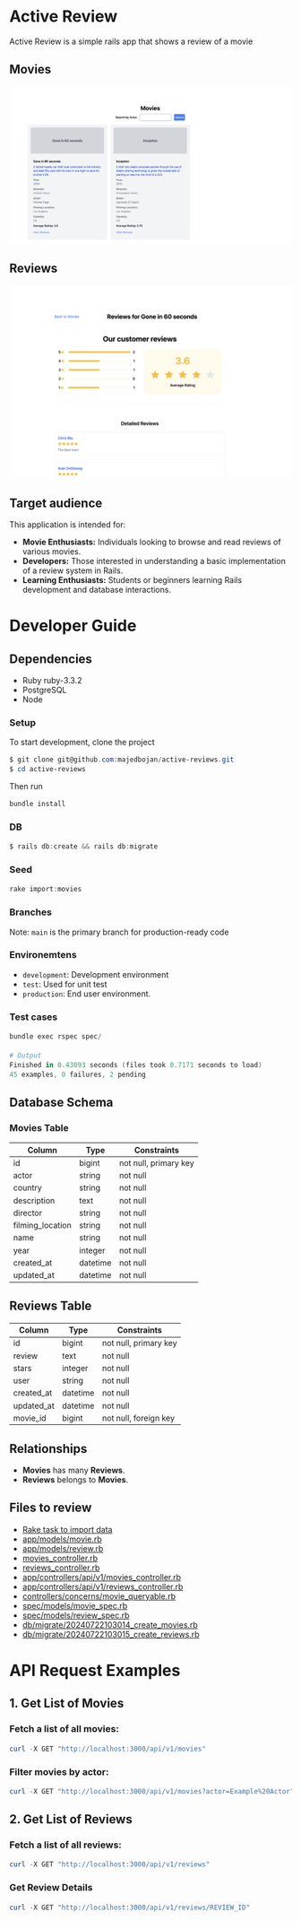 # Active Review
  Active Review is a simple rails app that shows a review of a movie
## Movies
![ERD](./docs/movies.png)
## Reviews
![ERD](./docs/reviews.png)

## Target audience
This application is intended for:

- **Movie Enthusiasts:** Individuals looking to browse and read reviews of various movies.
- **Developers:** Those interested in understanding a basic implementation of a review system in Rails.
- **Learning Enthusiasts:** Students or beginners learning Rails development and database interactions.


# Developer Guide

## Dependencies
- Ruby ruby-3.3.2
- PostgreSQL
- Node


### Setup

To start development, clone the project

```powershell
$ git clone git@github.com:majedbojan/active-reviews.git
$ cd active-reviews
```

Then run

```powershell
bundle install
```
### DB

```powershell
$ rails db:create && rails db:migrate
```

### Seed

```powershell
rake import:movies
```

### Branches

Note: `main` is the primary branch for production-ready code


### Environemtens

- `development`: Development environment
- `test`: Used for unit test
- `production`: End user environment.


### Test cases

```powershell
bundle exec rspec spec/

# Output
Finished in 0.43093 seconds (files took 0.7171 seconds to load)
45 examples, 0 failures, 2 pending
```


## Database Schema

### Movies Table

| Column            | Type    | Constraints           |
|-------------------|---------|------------------------|
| id                | bigint  | not null, primary key  |
| actor             | string  | not null               |
| country           | string  | not null               |
| description       | text    | not null               |
| director          | string  | not null               |
| filming_location  | string  | not null               |
| name              | string  | not null               |
| year              | integer | not null               |
| created_at        | datetime| not null               |
| updated_at        | datetime| not null               |

## Reviews Table

| Column     | Type    | Constraints           |
|------------|---------|------------------------|
| id         | bigint  | not null, primary key  |
| review     | text    | not null               |
| stars      | integer | not null               |
| user       | string  | not null               |
| created_at | datetime| not null               |
| updated_at | datetime| not null               |
| movie_id   | bigint  | not null, foreign key  |

## Relationships

- **Movies** has many **Reviews**.
- **Reviews** belongs to **Movies**.


## Files to review

- [Rake task to import data](https://github.com/majedbojan/active-reviews/blob/main/lib/tasks/one_time_scripts/import_csv.rake)
- [app/models/movie.rb](https://github.com/majedbojan/active-reviews/blob/main/app/models/movie.rb)
- [app/models/review.rb](https://github.com/majedbojan/active-reviews/blob/main/app/models/review.rb)
- [movies_controller.rb](https://github.com/majedbojan/active-reviews/blob/main/app/controllers/movies_controller.rb)
- [reviews_controller.rb](https://github.com/majedbojan/active-reviews/blob/main/app/controllers/reviews_controller.rb)
- [app/controllers/api/v1/movies_controller.rb](https://github.com/majedbojan/active-reviews/blob/main/app/controllers/api/v1/movies_controller.rb)
- [app/controllers/api/v1/reviews_controller.rb](https://github.com/majedbojan/active-reviews/blob/main/app/controllers/api/v1/reviews_controller.rb)
- [controllers/concerns/movie_queryable.rb](https://github.com/majedbojan/active-reviews/blob/main/app/controllers/concerns/movie_queryable.rb)
- [spec/models/movie_spec.rb](https://github.com/majedbojan/active-reviews/blob/main/spec/models/movie_spec.rb)
- [spec/models/review_spec.rb](https://github.com/majedbojan/active-reviews/blob/main/spec/models/review_spec.rb)
- [db/migrate/20240722103014_create_movies.rb](https://github.com/majedbojan/active-reviews/blob/main/db/migrate/20240722103014_create_movies.rb)
- [db/migrate/20240722103015_create_reviews.rb](https://github.com/majedbojan/active-reviews/blob/main/db/migrate/20240722103015_create_reviews.rb)


# API Request Examples


## 1. Get List of Movies
### Fetch a list of all movies:

```powershell
curl -X GET "http://localhost:3000/api/v1/movies"
```
### Filter movies by actor:

```powershell
curl -X GET "http://localhost:3000/api/v1/movies?actor=Example%20Actor"
```
## 2. Get List of Reviews

### Fetch a list of all reviews:
```powershell
curl -X GET "http://localhost:3000/api/v1/reviews"
```

### Get Review Details
```powershell
curl -X GET "http://localhost:3000/api/v1/reviews/REVIEW_ID"
```